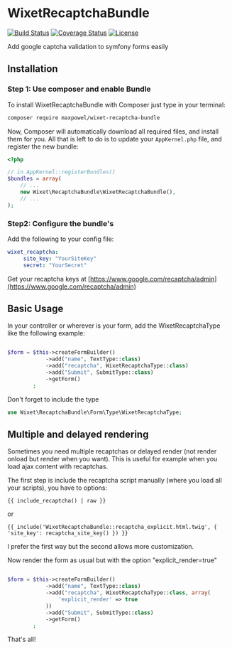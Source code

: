 WixetRecaptchaBundle
====================

[![Build Status](https://travis-ci.org/maxpowel/WixetRecaptchaBundle.svg?branch=master)](https://travis-ci.org/maxpowel/WixetRecaptchaBundle)
[![Coverage Status](https://coveralls.io/repos/github/maxpowel/WixetRecaptchaBundle/badge.svg?branch=master)](https://coveralls.io/github/maxpowel/WixetRecaptchaBundle?branch=master)
[![License](https://poser.pugx.org/maxpowel/wixet-recaptcha-bundle/license)](https://packagist.org/packages/maxpowel/wixet-recaptcha-bundle)

Add google captcha validation to symfony forms easily

## Installation

### Step 1: Use composer and enable Bundle

To install WixetRecaptchaBundle with Composer just type in your terminal:

```bash
composer require maxpowel/wixet-recaptcha-bundle
```

Now, Composer will automatically download all required files, and install them
for you. All that is left to do is to update your ``AppKernel.php`` file, and
register the new bundle:

```php
<?php

// in AppKernel::registerBundles()
$bundles = array(
    // ...
    new Wixet\RecaptchaBundle\WixetRecaptchaBundle(),
    // ...
);
```
### Step2: Configure the bundle's

Add the following to your config file:

``` yaml
wixet_recaptcha:
     site_key: "YourSiteKey"
     secret: "YourSecret"
```
Get your recaptcha keys at [https://www.google.com/recaptcha/admin](https://www.google.com/recaptcha/admin)

## Basic Usage

In your controller or wherever is your form, add the WixetRecaptchaType like the following example:
```php

$form = $this->createFormBuilder()
            ->add("name", TextType::class)
            ->add("recaptcha", WixetRecaptchaType::class)
            ->add("Submit", SubmitType::class)
            ->getForm()
        ;

```

Don't forget to include the type
```php
use Wixet\RecaptchaBundle\Form\Type\WixetRecaptchaType;
```

## Multiple and delayed rendering
Sometimes you need multiple recaptchas or delayed render (not render onload but render when you want).
This is useful for example when you load ajax content with recaptchas.

The first step is include the recaptcha script manually (where you load all your scripts), you have to options:

```twig
{{ include_recaptcha() | raw }}
```
or

```twig
{{ include('WixetRecaptchaBundle::recaptcha_explicit.html.twig', { 'site_key': recaptcha_site_key() }) }}
```

I prefer the first way but the second allows more customization.

Now render the form as usual but with the option "explicit_render=true"

```php

$form = $this->createFormBuilder()
            ->add("name", TextType::class)
            ->add("recaptcha", WixetRecaptchaType::class, array(
                'explicit_render' => true
            ))
            ->add("Submit", SubmitType::class)
            ->getForm()
        ;

```


That's all!


